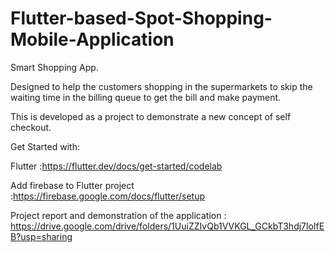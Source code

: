 # Flutter-based-Spot-Shopping-Mobile-Application
Smart Shopping App.

Designed to help the customers shopping in the supermarkets to skip the waiting time in the billing queue to get the bill and make payment.

This is developed as a project to demonstrate a new concept of self checkout.

Get Started with:

Flutter :https://flutter.dev/docs/get-started/codelab 

Add firebase to Flutter project :https://firebase.google.com/docs/flutter/setup

Project report and demonstration of the application : https://drive.google.com/drive/folders/1UuiZZIvQb1VVKGL_GCkbT3hdj7loIfEB?usp=sharing
